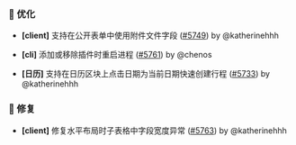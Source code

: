 ### 🚀 优化

- **[client]** 支持在公开表单中使用附件文件字段 ([#5749](https://github.com/nocobase/nocobase/pull/5749)) by @katherinehhh

- **[cli]** 添加或移除插件时重启进程 ([#5761](https://github.com/nocobase/nocobase/pull/5761)) by @chenos

- **[日历]** 支持在日历区块上点击日期为当前日期快速创建行程 ([#5733](https://github.com/nocobase/nocobase/pull/5733)) by @katherinehhh

### 🐛 修复

- **[client]** 修复水平布局时子表格中字段宽度异常 ([#5763](https://github.com/nocobase/nocobase/pull/5763)) by @katherinehhh

